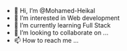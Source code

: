 - 👋 Hi, I’m @Mohamed-Heikal
- 👀 I’m interested in Web development
- 🌱 I’m currently learning Full Stack
- 💞️ I’m looking to collaborate on ...
- 📫 How to reach me ...

<!---
Mohamed-Heikal/Mohamed-Heikal is a ✨ special ✨ repository because its `README.md` (this file) appears on your GitHub profile.
You can click the Preview link to take a look at your changes.
--->
